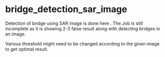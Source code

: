 # bridge_detection_sar_image

Detection of bridge using SAR image is done here .
The Job is still incomplete as it is showing 2-3 false result along with detecting bridges in an image.

Various threshold might need to be changed according to the given image to get optimal result. 
